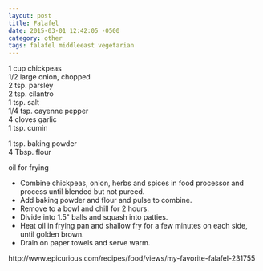 ```yaml
---
layout: post
title: Falafel
date: 2015-03-01 12:42:05 -0500
category: other
tags: falafel middleeast vegetarian
---
```

1 cup chickpeas  
1/2 large onion, chopped  
2 tsp. parsley  
2 tsp. cilantro  
1 tsp. salt  
1/4 tsp. cayenne pepper  
4 cloves garlic  
1 tsp. cumin  
  
1 tsp. baking powder  
4 Tbsp. flour  
  
oil for frying  
<ul>
	<li>Combine chickpeas, onion, herbs and spices in food processor and process until blended but not pureed.</li>
	<li>Add baking powder and flour and pulse to combine.</li>
	<li>Remove to a bowl and chill for 2 hours.</li>
	<li>Divide into 1.5" balls and squash into patties.</li>
	<li>Heat oil in frying pan and shallow fry for a few minutes on each side, until golden brown.</li>
	<li>Drain on paper towels and serve warm.</li>
</ul>
http://www.epicurious.com/recipes/food/views/my-favorite-falafel-231755  
